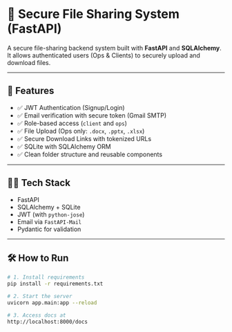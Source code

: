 # 🔐 Secure File Sharing System (FastAPI)

A secure file-sharing backend system built with **FastAPI** and **SQLAlchemy**.  
It allows authenticated users (Ops & Clients) to securely upload and download files.

---

## 🚀 Features

- ✅ JWT Authentication (Signup/Login)
- ✅ Email verification with secure token (Gmail SMTP)
- ✅ Role-based access (`client` and `ops`)
- ✅ File Upload (Ops only: `.docx`, `.pptx`, `.xlsx`)
- ✅ Secure Download Links with tokenized URLs
- ✅ SQLite with SQLAlchemy ORM
- ✅ Clean folder structure and reusable components

---

## 🧑‍💻 Tech Stack

- FastAPI
- SQLAlchemy + SQLite
- JWT (with `python-jose`)
- Email via `FastAPI-Mail`
- Pydantic for validation

---

## 🛠️ How to Run

```bash
# 1. Install requirements
pip install -r requirements.txt

# 2. Start the server
uvicorn app.main:app --reload

# 3. Access docs at
http://localhost:8000/docs
